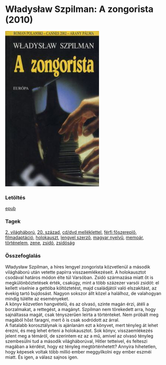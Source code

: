 # <a name="id_170">Władysław Szpilman: A zongorista (2010)</a>
<img src="https://github.com/BercziSandor/calibre_lib/raw/main/libs/main/Wladyslaw%20Szpilman/A%20zongorista%20%28170%29/cover.jpg" alt="cover" width="300"/>

### Letöltés
[epub](https://github.com/BercziSandor/calibre_lib/raw/main/libs/main/Wladyslaw%20Szpilman/A%20zongorista%20%28170%29/A%20zongorista%20-%20Wladyslaw%20Szpilman.epub)

### Tagek
[2. világháború](https://github.com/berczisandor/calibre_lib/libs/main/blob/main/_tags/2.%20vil%c3%a1gh%c3%a1bor%c3%ba.md), [20. század](https://github.com/berczisandor/calibre_lib/libs/main/blob/main/_tags/20.%20sz%c3%a1zad.md), [cd/dvd melléklettel](https://github.com/berczisandor/calibre_lib/libs/main/blob/main/_tags/cd_dvd%20mell%c3%a9klettel.md), [férfi főszereplő](https://github.com/berczisandor/calibre_lib/libs/main/blob/main/_tags/f%c3%a9rfi%20f%c5%91szerepl%c5%91.md), [filmadaptáció](https://github.com/berczisandor/calibre_lib/libs/main/blob/main/_tags/filmadapt%c3%a1ci%c3%b3.md), [holokauszt](https://github.com/berczisandor/calibre_lib/libs/main/blob/main/_tags/holokauszt.md), [lengyel szerző](https://github.com/berczisandor/calibre_lib/libs/main/blob/main/_tags/lengyel%20szerz%c5%91.md), [magyar nyelvű](https://github.com/berczisandor/calibre_lib/libs/main/blob/main/_tags/magyar%20nyelv%c5%b1.md), [memoár](https://github.com/berczisandor/calibre_lib/libs/main/blob/main/_tags/memo%c3%a1r.md), [történelem](https://github.com/berczisandor/calibre_lib/libs/main/blob/main/_tags/t%c3%b6rt%c3%a9nelem.md), [zene](https://github.com/berczisandor/calibre_lib/libs/main/blob/main/_tags/zene.md), [zsidó](https://github.com/berczisandor/calibre_lib/libs/main/blob/main/_tags/zsid%c3%b3.md), [zsidóság](https://github.com/berczisandor/calibre_lib/libs/main/blob/main/_tags/zsid%c3%b3s%c3%a1g.md)

### Összefoglalás
<div>
<p>Władysław ​Szpilman, a híres lengyel zongorista közvetlenül a második világháború után vetette papírra visszaemlékezéseit. A holokausztot csodával határos módon élte túl Varsóban. Zsidó származása miatt őt is megkülönböztetések érték, csakúgy, mint a több százezer varsói zsidót: el kellett viselnie a gettóba költöztetést, majd családjától való elszakítást, az évekig tartó bujdosást. Nagyon sokszor állt közel a halálhoz, de valahogyan mindig túlélte az eseményeket.<br>A könyv közvetlen hangvételű, és az olvasó, szinte magán érzi, átéli a borzalmakat, a rettegést, a magányt. Szpilman nem törekedett arra, hogy sajnáltassa magát, csak tényszerűen leírta a történteket. Nem próbált meg magából hőst faragni, mert ő is csak sodródott az árral.<br>A fiatalabb korosztálynak is ajánlanám ezt a könyvet, mert tényleg át lehet érezni, és meg lehet érteni a holokausztot. Sok könyv, visszaemlékezés jelent meg a témáról, de szerintem ez az a mű, amivel az olvasó tényleg szembesülni tud a második világháborúval, Hitler tetteivel, és felteszi magában a kérdést, hogy ez tényleg megtörténhetett? Annyira hihetetlen, hogy képesek voltak több millió ember meggyilkolni egy ember eszméi miatt. És igen, a válasz sajnos igen.</p></div>


